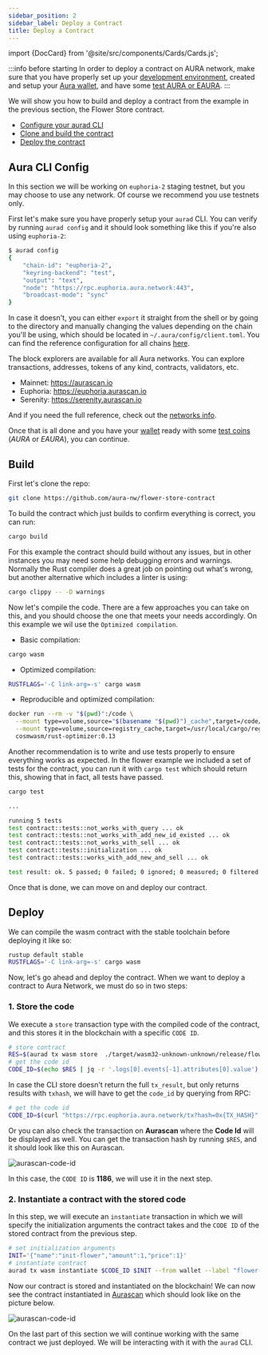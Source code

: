 ```yaml
---
sidebar_position: 2
sidebar_label: Deploy a Contract
title: Deploy a Contract
---
```


import {DocCard} from '@site/src/components/Cards/Cards.js';

:::info before starting
In order to deploy a contract on AURA network, make sure that you have properly set up your [development environment](../getting-started/env-setup), created and setup your [Aura wallet](../getting-started/wallet-creation), and have some [test AURA or EAURA](../getting-started/env-setup#faucets).
:::

<DocCard>
  <p>
    We will show you how to build and deploy a contract from the example in the previous section, the Flower Store contract.
  </p>
  <ul>
    <li><a href="#aura-cli-config">Configure your aurad CLI</a></li>
    <li><a href="#build">Clone and build the contract</a></li>
    <li><a href="#sample-contract">Deploy the contract</a></li>
  </ul>
</DocCard>

## Aura CLI Config
In this section we will be working on `euphoria-2` staging testnet, but you may choose to use any network. Of course we recommend you use testnets only. 

First let's make sure you have properly setup your `aurad` CLI. You can verify by running `aurad config` and it should look something like this if you're also using `euphoria-2`:

```bash
$ aurad config
{
	"chain-id": "euphoria-2",
	"keyring-backend": "test",
	"output": "text",
	"node": "https://rpc.euphoria.aura.network:443",
	"broadcast-mode": "sync"
}
```

In case it doesn't, you can either `export` it straight from the shell or by going to the directory and manually changing the values depending on the chain you'll be using, which should be located in `~/.aura/config/client.toml`. You can find the reference configuration for all chains [here](../getting-started/env-setup#using-aura-cli-with-a-public-node).

The block explorers are available for all Aura networks. You can explore transactions, addresses, tokens of any kind, contracts, validators, etc. 

* Mainnet: https://aurascan.io
* Euphoria: https://euphoria.aurascan.io
* Serenity: https://serenity.aurascan.io

And if you need the full reference, check out the [networks info](../getting-started/networks-info). 

Once that is all done and you have your [wallet](../getting-started/wallet-creation#aura-cli) ready with some [test coins](../getting-started/env-setup#faucets) (*AURA* or *EAURA*), you can continue.

## Build

First let's clone the repo:

```bash
git clone https://github.com/aura-nw/flower-store-contract
```

To build the contract which just builds to confirm everything is correct, you can run:

```bash
cargo build
```

For this example the contract should build without any issues, but in other instances you may need some help debugging errors and warnings. Normally the Rust compiler does a great job on pointing out what's wrong, but another alternative which includes a linter is using:

```bash
cargo clippy -- -D warnings
```

Now let's compile the code. There are a few approaches you can take on this, and you should choose the one that meets your needs accordingly. On this example we wil use the `Optimized compilation`.

* Basic compilation:
```bash
cargo wasm
```
* Optimized compilation:
```bash
RUSTFLAGS='-C link-arg=-s' cargo wasm
```
* Reproducible and optimized compilation:
```bash
docker run --rm -v "$(pwd)":/code \
  --mount type=volume,source="$(basename "$(pwd)")_cache",target=/code/target \
  --mount type=volume,source=registry_cache,target=/usr/local/cargo/registry \
  cosmwasm/rust-optimizer:0.13
```

Another recommendation is to write and use tests properly to ensure everything works as expected. In the flower example we included a set of tests for the contract, you can run it with `cargo test` which should return this, showing that in fact, all tests have passed.

```bash
cargo test

...

running 5 tests
test contract::tests::not_works_with_query ... ok
test contract::tests::not_works_with_add_new_id_existed ... ok
test contract::tests::not_works_with_sell ... ok
test contract::tests::initialization ... ok
test contract::tests::works_with_add_new_and_sell ... ok

test result: ok. 5 passed; 0 failed; 0 ignored; 0 measured; 0 filtered out; finished in 0.00s

```

Once that is done, we can move on and deploy our contract.

## Deploy
We can compile the wasm contract with the stable toolchain before deploying it like so:
```bash
rustup default stable
RUSTFLAGS='-C link-arg=-s' cargo wasm
```

Now, let's go ahead and deploy the contract. When we want to deploy a contract to Aura Network, we must do so in two steps:

### 1. Store the code
We execute a `store` transaction type with the compiled code of the contract, and this stores it in the blockchain with a specific `CODE ID`.

```bash
# store contract
RES=$(aurad tx wasm store  ./target/wasm32-unknown-unknown/release/flower_store.wasm --from wallet --output json --fees 25000ueaura --gas 2000000)
# get the code id
CODE_ID=$(echo $RES | jq -r '.logs[0].events[-1].attributes[0].value')
```

In case the CLI store doesn't return the full `tx_result`, but only returns results with `txhash`, we will have to get the `code_id` by querying from RPC:

```bash
# get the code id
CODE_ID=$(curl "https://rpc.euphoria.aura.network/tx?hash=0x{TX_HASH}"| jq -r ".result.tx_result.log"|jq -r ".[0].events[-1].attributes[0].value")
```

Or you can also check the transaction on **Aurascan** where the **Code Id** will be displayed as well. You can get the transaction hash by running `$RES`, and it should look like this on Aurascan.

<div id="img-wrapper">
    <img src="/img/aurascan/aurascan-code-id.png" alt="aurascan-code-id"/>
</div>

In this case, the `CODE ID` is **1186**, we will use it in the next step.

### 2. Instantiate a contract with the stored code
In this step, we will execute an `instantiate` transaction in which we will specify the initialization arguments the contract takes and the `CODE ID` of the stored contract from the previous step.

```bash
# set initialization arguments
INIT='{"name":"init-flower","amount":1,"price":1}'
# instantiate contract
aurad tx wasm instantiate $CODE_ID $INIT --from wallet --label "flower-contract" --gas 2000000 --fees 25000ueaura --no-admin
```

Now our contract is stored and instantiated on the blockchain! We can now see the contract instantiated in [Aurascan](../../product/aurascan/) which should look like on the picture below. 

<div id="img-wrapper">
    <img src="/img/aurascan/aurascan-instantiated-contract.png" alt="aurascan-code-id"/>
</div>


On the last part of this section we will continue working with the same contract we just deployed. We will be interacting with it with the `aurad` CLI.
